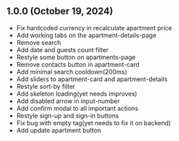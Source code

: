 ## 1.0.0 (October 19, 2024)

-  Fix hardcoded currency in recalculate apartment price
-  Add working tabs on the apartment-details-page
-  Remove search
-  Add date and guests count filter
-  Restyle some button on apartments-page
-  Remove contacts button in apartment-card
-  Add minimal search cooldown(200ms)
-  Add sliders to apartment-card and apartment-details
-  Restyle sort-by filter
-  Add skeleton loading(yet needs improves)
-  Add disabled arrow in input-number
-  Add confirm modal to all important actions
-  Restyle sign-up and sign-in buttons
-  Fix bug with empty tag(yet needs to fix it on backend)
-  Add update apartment button
